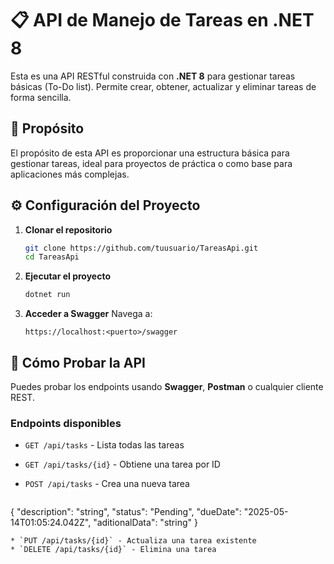 # 📋 API de Manejo de Tareas en .NET 8

Esta es una API RESTful construida con **.NET 8** para gestionar tareas básicas (To-Do list). Permite crear, obtener, actualizar y eliminar tareas de forma sencilla.

## 🚀 Propósito

El propósito de esta API es proporcionar una estructura básica para gestionar tareas, ideal para proyectos de práctica o como base para aplicaciones más complejas.

## ⚙️ Configuración del Proyecto

1. **Clonar el repositorio**

   ```bash
   git clone https://github.com/tuusuario/TareasApi.git
   cd TareasApi
   ```

2. **Ejecutar el proyecto**

   ```bash
   dotnet run
   ```

3. **Acceder a Swagger**
   Navega a:

   ```
   https://localhost:<puerto>/swagger
   ```

## 🧪 Cómo Probar la API

Puedes probar los endpoints usando **Swagger**, **Postman** o cualquier cliente REST.

### Endpoints disponibles

* `GET /api/tasks` - Lista todas las tareas
* `GET /api/tasks/{id}` - Obtiene una tarea por ID
* `POST /api/tasks` - Crea una nueva tarea

  ```json
{
  "description": "string",
  "status": "Pending",
  "dueDate": "2025-05-14T01:05:24.042Z",
  "aditionalData": "string"
}
  ```
* `PUT /api/tasks/{id}` - Actualiza una tarea existente
* `DELETE /api/tasks/{id}` - Elimina una tarea

